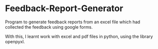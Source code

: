 # Feedback-Report-Generator
 Program to generate feedback reports from an excel file which had collected the feedback using google forms.
 
 With this, I learnt work with excel and pdf files in python, using the library openpyxl.
